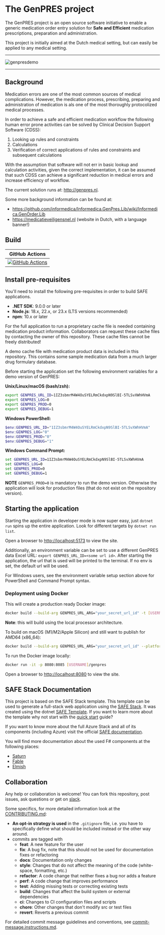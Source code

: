 # The GenPRES project

The GenPRES project is an open source software initiative to enable a generic medication order entry solution for **Safe and Efficient** medication prescriptions, preparation and administration.

This project is initially aimed at the Dutch medical setting, but can easily be applied to any medical setting.

---

![genpresdemo](docs/pcm%20example.gif)

---

## Background

Medication errors are one of the most common sources of medical complications. However, the medication process, prescribing, preparing and administration of medication is als one of the most thoroughly protocolized medical processes.

In order to achieve a safe and efficient medication workflow the following human error prone activities can be solved by Clinical Decision Support Software (CDSS):

1. Looking up rules and constraints
2. Calculations
3. Verification of correct applications of rules and constraints and subsequent calculations

With the assumption that software will not err in basic lookup and calculation activities, given the correct implementation, it can be assumed that such CDSS can achieve a significant reduction in medical errors and increase efficiency of workflow.

The current solution runs at: <http://genpres.nl>.

Some more background information can be found at:

- <https://github.com/informedica/Informedica.GenPres.Lib/wiki/Informedica.GenOrder.Lib>
- <https://medicatieveiligensnel.nl> (website in Dutch, with a language banner!)

## Build

|                                                                        GitHub Actions                                                                        |
|:------------------------------------------------------------------------------------------------------------------------------------------------------------:|
| [![GitHub Actions](https://github.com/halcwb/GenPRES2/workflows/Build%20master/badge.svg)](https://github.com/halcwb/GenPRES2/actions?query=branch%3Amaster) |

## Install pre-requisites

You'll need to install the following pre-requisites in order to build SAFE applications.

- **.NET SDK**: 9.0.0 or later
- **Node.js**: 18.x, 22.x, or 23.x (LTS versions recommended)
- **npm**: 10.x or later

For the full application to run a proprietary cache file is needed containing medication product information. Collaborators can request these cache files by contacting the owner of this repository. These cache files cannot be freely distributed!

A demo cache file with medication product data is included in this repository. This contains some sample medication data from a much larger drug formulary database.

Before starting the application set the following environment variables for a demo version of GenPRES:

**Unix/Linux/macOS (bash/zsh):**

```bash
export GENPRES_URL_ID=1IZ3sbmrM4W4OuSYELRmCkdxpN9SlBI-5TLSvXWhHVmA
export GENPRES_LOG=0
export GENPRES_PROD=0
export GENPRES_DEBUG=1
```

**Windows PowerShell:**

```powershell
$env:GENPRES_URL_ID="1IZ3sbmrM4W4OuSYELRmCkdxpN9SlBI-5TLSvXWhHVmA"
$env:GENPRES_LOG="0"
$env:GENPRES_PROD="0"
$env:GENPRES_DEBUG="1"
```

**Windows Command Prompt:**

```cmd
set GENPRES_URL_ID=1IZ3sbmrM4W4OuSYELRmCkdxpN9SlBI-5TLSvXWhHVmA
set GENPRES_LOG=0
set GENPRES_PROD=0
set GENPRES_DEBUG=1
```

**NOTE** `GENPRES_PROD=0` is mandatory to run the demo version. Otherwise the application will look for production files (that do not exist on the repository version).

## Starting the application

Starting the application in developer mode is now super easy, just `dotnet run` spins up the entire application. Look for different targets by `dotnet run list`.

Open a browser to <http://localhost:5173> to view the site.

Additionally, an environment variable can be set to use a different GenPRES data Excel URL:
`export GENPRES_URL_ID=<some url id>`. After starting the application, the url that is used will be
printed to the terminal. If no env is set, the default url will be used.

For Windows users, see the environment variable setup section above for PowerShell and Command Prompt syntax.

### Deployment using Docker

This will create a production ready Docker image:

```bash
docker build --build-arg GENPRES_URL_ARG="your_secret_url_id" -t [USERNAME]/genpres .
```

**Note**: this will build using the local processor architecture.

To build on macOS (M1/M2/Apple Silicon) and still want to publish for AMD64 (x86_64):

```bash
docker build --build-arg GENPRES_URL_ARG="your_secret_url_id" --platform linux/amd64 -t [USERNAME]/genpres .
```

To run the Docker image locally:

```bash
docker run -it -p 8080:8085 [USERNAME]/genpres
```

Open a browser to <http://localhost:8080> to view the site.

## SAFE Stack Documentation

This project is based on the SAFE Stack template. This template can be used to generate a full-stack web application using the [SAFE Stack](https://safe-stack.github.io/). It was created using the dotnet [SAFE Template](https://safe-stack.github.io/docs/template-overview/). If you want to learn more about the template why not start with the [quick start](https://safe-stack.github.io/docs/quickstart/) guide?

If you want to know more about the full Azure Stack and all of its components (including Azure) visit the official [SAFE documentation](https://safe-stack.github.io/docs/).

You will find more documentation about the used F# components at the following places:

- [Saturn](https://saturnframework.org/)
- [Fable](https://fable.io/docs/)
- [Elmish](https://elmish.github.io/elmish/)

## Collaboration

Any help or collaboration is welcome! You can fork this repository, post issues, ask questions or get on [slack](https://genpresworkspace.slack.com).

Some specifics, for more detailed information look at the [CONTRIBUTING.md](CONTRIBUTING.md):

- **An opt-in strategy is used** in the `.gitignore` file, i.e. you have to specifically define what should be included instead or the other way around.
- commits are tagged with
  - **feat**: A new feature for the user
  - **fix**: A bug fix, note that this should not be used for documentation fixes or refactoring
  - **docs**: Documentation only changes
  - **style**: Changes that do not affect the meaning of the code (white-space, formatting, etc.)
  - **refactor**: A code change that neither fixes a bug nor adds a feature
  - **perf**: A code change that improves performance
  - **test**: Adding missing tests or correcting existing tests
  - **build**: Changes that affect the build system or external dependencies
  - **ci**: Changes to CI configuration files and scripts
  - **chore**: Other changes that don't modify src or test files
  - **revert**: Reverts a previous commit

For detailed commit message guidelines and conventions, see [commit-message.instructions.md](.github/instructions/commit-message.instructions.md).
